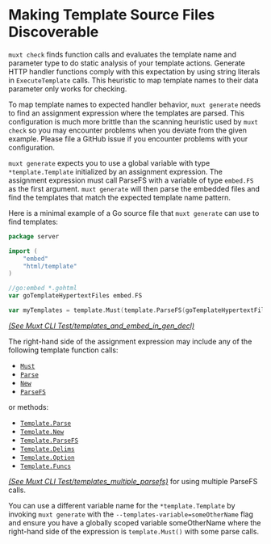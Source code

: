 # Making Template Source Files Discoverable

`muxt check` finds function calls and evaluates the template name and parameter type to do static analysis of your template actions.
Generate HTTP handler functions comply with this expectation by using string literals in `ExecuteTemplate` calls.
This heuristic to map template names to their data parameter only works for checking.

To map template names to expected handler behavior, `muxt generate` needs to find an assignment expression where the templates are parsed.
This configuration is much more brittle than the scanning heuristic used by `muxt check` so you may encounter problems when you deviate from the given example.
Please file a GitHub issue if you encounter problems with your configuration.

`muxt generate` expects you to use a global variable with type `*template.Template` initialized by an assignment expression.
The assignment expression must call ParseFS with a variable of type `embed.FS` as the first argument.
`muxt generate` will then parse the embedded files and find the templates that match the expected template name pattern.

Here is a minimal example of a Go source file that `muxt generate` can use to find templates:
```go
package server

import (
	"embed"
	"html/template"
)

//go:embed *.gohtml
var goTemplateHypertextFiles embed.FS

var myTemplates = template.Must(template.ParseFS(goTemplateHypertextFiles, "*"))
```

*[(See Muxt CLI Test/templates_and_embed_in_gen_decl)](../../cmd/muxt/testdata/templates_and_embed_in_gen_decl.txt)*

The right-hand side of the assignment expression may include any of the following template function calls:

- [`Must`](https://pkg.go.dev/html/template#Must)
- [`Parse`](https://pkg.go.dev/html/template#Parse)
- [`New`](https://pkg.go.dev/html/template#New)
- [`ParseFS`](https://pkg.go.dev/html/template#ParseFS)

or methods:

- [`Template.Parse`](https://pkg.go.dev/html/template#Template.Parse)
- [`Template.New`](https://pkg.go.dev/html/template#Template.New)
- [`Template.ParseFS`](https://pkg.go.dev/html/template#Template.ParseFS)
- [`Template.Delims`](https://pkg.go.dev/html/template#Template.Delims)
- [`Template.Option`](https://pkg.go.dev/html/template#Template.Option)
- [`Template.Funcs`](https://pkg.go.dev/html/template#Template.Option)

*[(See Muxt CLI Test/templates_multiple_parsefs)](../../cmd/muxt/testdata/templates_multiple_parsefs.txt)* for using multiple ParseFS calls.

You can use a different variable name for the `*template.Template` by invoking `muxt generate` with the
`--templates-variable=someOtherName` flag
and ensure you have a globally scoped variable someOtherName where the right-hand side of the expression is
`template.Must()` with some parse calls.
